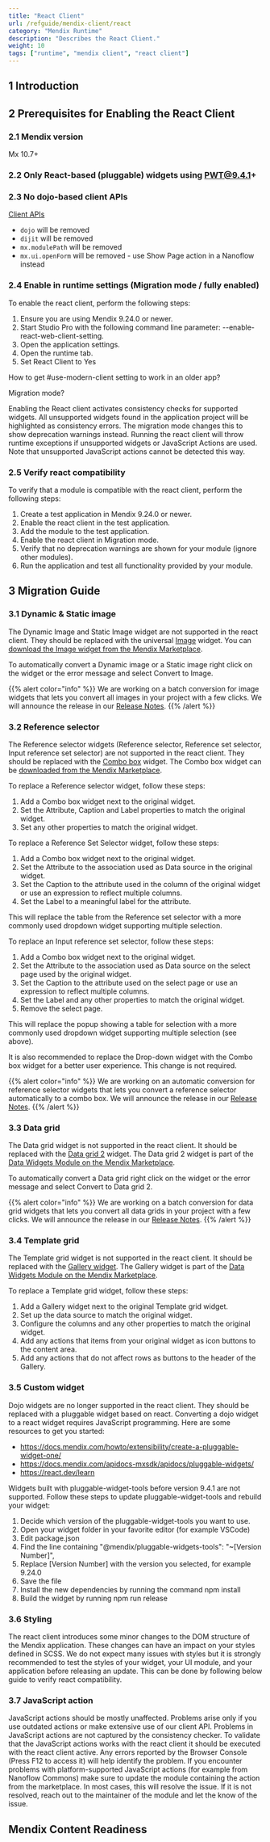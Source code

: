 ```yaml
---
title: "React Client"
url: /refguide/mendix-client/react
category: "Mendix Runtime"
description: "Describes the React Client."
weight: 10
tags: ["runtime", "mendix client", "react client"]
---
```


## 1 Introduction



## 2 Prerequisites for Enabling the React Client

### 2.1 Mendix version

Mx 10.7+

### 2.2 Only React-based (pluggable) widgets using PWT@9.4.1+



### 2.3 No dojo-based client APIs

[Client APIs](https://apidocs.rnd.mendix.com/10/client/index.html)

* `dojo` will be removed
* `dijit` will be removed
* `mx.modulePath` will be removed
* `mx.ui.openForm` will be removed - use Show Page action in a Nanoflow instead

### 2.4 Enable in runtime settings (Migration mode / fully enabled)

To enable the react client, perform the following steps:
1. Ensure you are using Mendix 9.24.0 or newer.
1. Start Studio Pro with the following command line parameter: --enable-react-web-client-setting.
1. Open the application settings.
1. Open the runtime tab.
1. Set React Client to Yes

How to get #use-modern-client setting to work in an older app?

Migration mode?

Enabling the React client activates consistency checks for supported widgets. All unsupported widgets found in the application project will be highlighted as consistency errors. The migration mode changes this to show deprecation warnings instead. Running the react client will throw runtime exceptions if unsupported widgets or JavaScript Actions are used. Note that unsupported JavaScript actions cannot be detected this way.

### 2.5 Verify react compatibility

To verify that a module is compatible with the react client, perform the following steps:

1. Create a test application in Mendix 9.24.0 or newer.
1. Enable the react client in the test application.
1. Add the module to the test application.
1. Enable the react client in Migration mode.
1. Verify that no deprecation warnings are shown for your module (ignore other modules).
1. Run the application and test all functionality provided by your module.


## 3 Migration Guide

### 3.1 Dynamic & Static image

The Dynamic Image and Static Image widget are not supported in the react client. They should be replaced with the universal [Image](/appstore/widgets/image/) widget. You can [download the Image widget from the Mendix Marketplace](https://marketplace.mendix.com/link/component/118579).

To automatically convert a Dynamic image or a Static image right click on the widget or the error message and select Convert to Image.

{{% alert color="info" %}}
We are working on a batch conversion for image widgets that lets you convert all images in your project with a few clicks. We will announce the release in our [Release Notes](/releasenotes/studio-pro/10/).
{{% /alert %}}

### 3.2 Reference selector

The Reference selector widgets (Reference selector, Reference set selector, Input reference set selector) are not supported in the react client. They should be replaced with the [Combo box](/appstore/widgets/combobox/) widget. The Combo box widget can be [downloaded from the Mendix Marketplace](https://marketplace.mendix.com/link/component/219304).

To replace a Reference selector widget, follow these steps:

1. Add a Combo box widget next to the original widget.
1. Set the Attribute, Caption and Label properties to match the original widget.
1. Set any other properties to match the original widget.

To replace a Reference Set Selector widget, follow these steps:

1. Add a Combo box widget next to the original widget.
1. Set the Attribute to the association used as Data source in the original widget.
1. Set the Caption to the attribute used in the column of the original widget or use an expression to reflect multiple columns.
1. Set the Label to a meaningful label for the attribute.

This will replace the table from the Reference set selector with a more commonly used dropdown widget supporting multiple selection.

To replace an Input reference set selector, follow these steps:

1. Add a Combo box widget next to the original widget.
1. Set the Attribute to the association used as Data source on the select page used by the original widget.
1. Set the Caption to the attribute used on the select page or use an expression to reflect multiple columns.
1. Set the Label and any other properties to match the original widget.
1. Remove the select page.

This will replace the popup showing a table for selection with a more commonly used dropdown widget supporting multiple selection (see above).

It is also recommended to replace the Drop-down widget with the Combo box widget for a better user experience. This change is not required.

{{% alert color="info" %}}
We are working on an automatic conversion for reference selector widgets that lets you convert a reference selector automatically to a combo box. We will announce the release in our [Release Notes](/releasenotes/studio-pro/10/).
{{% /alert %}}

### 3.3 Data grid

The Data grid widget is not supported in the react client. It should be replaced with the [Data grid 2](/appstore/modules/data-grid-2/) widget. The Data grid 2 widget is part of the [Data Widgets Module on the Mendix Marketplace](https://marketplace.mendix.com/link/component/116540).

To automatically convert a Data grid right click on the widget or the error message and select Convert to Data grid 2.

{{% alert color="info" %}}
We are working on a batch conversion for data grid widgets that lets you convert all data grids in your project with a few clicks. We will announce the release in our [Release Notes](/releasenotes/studio-pro/10/).
{{% /alert %}}

### 3.4 Template grid

The Template grid widget is not supported in the react client. It should be replaced with the [Gallery widget](/appstore/modules/gallery/). The Gallery widget is part of the [Data Widgets Module on the Mendix Marketplace](https://marketplace.mendix.com/link/component/116540).

To replace a Template grid widget, follow these steps:

1. Add a Gallery widget next to the original Template grid widget.
1. Set up the data source to match the original widget.
1. Configure the columns and any other properties to match the original widget.
1. Add any actions that items from your original widget as icon buttons to the content area.
1. Add any actions that do not affect rows as buttons to the header of the Gallery.

### 3.5 Custom widget

Dojo widgets are no longer supported in the react client. They should be replaced with a pluggable widget based on react. Converting a dojo widget to a react widget requires JavaScript programming. Here are some resources to get you started:

* https://docs.mendix.com/howto/extensibility/create-a-pluggable-widget-one/
* https://docs.mendix.com/apidocs-mxsdk/apidocs/pluggable-widgets/
* https://react.dev/learn

Widgets built with pluggable-widget-tools before version 9.4.1 are not supported. Follow these steps to update pluggable-widget-tools and rebuild your widget:

1. Decide which version of the pluggable-widget-tools you want to use.
1. Open your widget folder in your favorite editor (for example VSCode)
1. Edit package.json
1. Find the line containing "@mendix/pluggable-widgets-tools": "~[Version Number]",
1. Replace [Version Number] with the version you selected, for example 9.24.0
1. Save the file
1. Install the new dependencies by running the command npm install
1. Build the widget by running npm run release

### 3.6 Styling

The react client introduces some minor changes to the DOM structure of the Mendix application. These changes can have an impact on your styles defined in SCSS. We do not expect many issues with styles but it is strongly recommended to test the styles of your widget, your UI module, and your application before releasing an update. This can be done by following below guide to verify react compatibility.

### 3.7 JavaScript action

JavaScript actions should be mostly unaffected. Problems arise only if you use outdated actions or make extensive use of our client API.
Problems in JavaScript actions are not captured by the consistency checker. To validate that the JavaScript actions works with the react client it should be executed with the react client active. Any errors reported by the Browser Console (Press F12 to access it) will help identify the problem.
If you encounter problems with platform-supported JavaScript actions (for example from Nanoflow Commons) make sure to update the module containing the action from the marketplace. In most cases, this will resolve the issue. If it is not resolved, reach out to the maintainer of the module and let the know of the issue.

## Mendix Content Readiness


